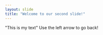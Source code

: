 ```yaml
---
layout: slide
title: "Welcome to our second slide!"
---
```

"This is my text"
Use the left arrow to go back!